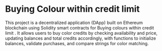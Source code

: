 # Buying Colour within credit limit 
This project is a decentralized application (DApp) built on Ethereum blockchain using Solidity smart contracts for Buying colours within credit limit . It allows users to buy color credits by checking availability and price, updating balances and total credits accordingly, with functions to initialize balances, validate purchases, and compare strings for color matching.
